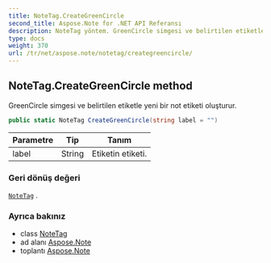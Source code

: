 ```yaml
---
title: NoteTag.CreateGreenCircle
second_title: Aspose.Note for .NET API Referansı
description: NoteTag yöntem. GreenCircle simgesi ve belirtilen etiketle yeni bir not etiketi oluşturur.
type: docs
weight: 370
url: /tr/net/aspose.note/notetag/creategreencircle/
---
```

## NoteTag.CreateGreenCircle method

GreenCircle simgesi ve belirtilen etiketle yeni bir not etiketi oluşturur.

```csharp
public static NoteTag CreateGreenCircle(string label = "")
```

| Parametre | Tip | Tanım |
| --- | --- | --- |
| label | String | Etiketin etiketi. |

### Geri dönüş değeri

[`NoteTag`](../) .

### Ayrıca bakınız

* class [NoteTag](../)
* ad alanı [Aspose.Note](../../notetag/)
* toplantı [Aspose.Note](../../../)


